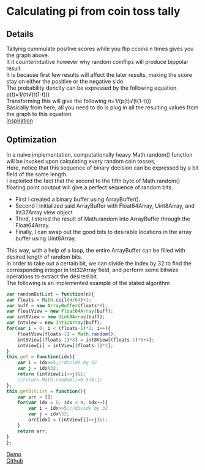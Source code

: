 <h1>Calculating pi from coin toss tally</h1>
<h2>Details</h2>
Tallying cummulate positive scores while you flip ccoins n times gives you the graph above.<br>
It it counterintuitive however why random coinflips will produce bippolar result<br>
It is because first few results will affect the later results, making the score stay on either the positive or the negative side.<br>
The probability dencity can be expressed by the following equation.<br>
p(t)=1/(π√(t(1-t)))<br>
Transforming this will give the following
π=1/(p(t)√(t(1-t)))<br>
Basically from here, all you need to do is plug in all the resulting values from the graph to this equation.<br>
<a target="_blank" href="https://www.nli-research.co.jp/report/detail/id=59021?site=nli">Inspiration</a><br>
<h2>Optimization</h2>
In a naive implementation, computationally heavy Math.random() function will be invoked upon calculating every random coin tosses,<br>
Here, notice that this sequence of binary decision can be expressed by a bit field of the same length.<br>
I exploited the fact that the second to the fifth byte of Math.random() floating point ooutput will give a perfect sequence of random bits.<br>
<ul>
<li>First I created a binary buffer using ArrayBuffer().<br>
<li>Second I initialized said ArrayBuffer with Float64Array, Uint8Array, and Int32Array view object<br>
<li>Third, I stored the result of Math.random into ArrayBuffer through the Float64Array.<br>
<li>Finally, I can swap out the good bits to desirable locations in the array buffer using Uint8Array.<br>
</ul>
This way, with a help of a loop, the entire ArrayBuffer can be filled with desired length of random bits.<br>
In order to take out a certain bit, we can divide the index by 32 to find the corresponding integer in Int32Array field, and perform some bitwize operations to extract the desired bit.<br>
The following is an implemented example of the stated algorithm<br>

```JavaScript
var randomBitList = function(n){
var floats = Math.ceil(n/64)+1;
var buff = new ArrayBuffer(floats*8);
var floatView = new Float64Array(buff);
var int8View = new Uint8Array(buff);
var intView = new Int32Array(buff);
for(var i = 0; i < (floats-1)*2; i++){
    floatView[floats-1] = Math.random();
    int8View[(floats-1)*8] = int8View[(floats-1)*8+4];
    intView[i] = intView[(floats-1)*2];
}
this.get = function(idx){
    var i = idx>>5;//divide by 32
    var j = idx%32;
    return (intView[i]>>j)&1;
    //return Math.random()>0.5?0:1;
};
this.getBitList = function(){
    var arr = [];
    for(var idx = 0; idx < n; idx++){
        var i = idx>>5;//divide by 32
        var j = idx%32;
        arr[idx] = (intView[i]>>j)&1;
    }
    return arr;
}
};
```


<a target="_blank" href="https://codepen.io/MartianLord/full/wvgPywN">Demo</a><br>
<a target="_blank" href="https://github.com/martian17/arcsin-pi">Github</a><br>